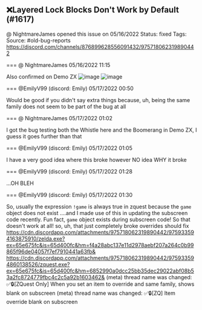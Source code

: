 ## ❌Layered Lock Blocks Don't Work by Default (#1617)
@ NightmareJames opened this issue on 05/16/2022
Status: fixed
Tags: 
Source: #old-bug-reports https://discord.com/channels/876899628556091432/975718062319890442


=== @ NightmareJames 05/16/2022 11:15

Also confirmed on Demo ZX
![image](https://cdn.discordapp.com/attachments/975718062319890442/975718065906020393/unknown.png?ex=65e5ad42&is=65d33842&hm=aa770b7b642f3027758ead55b5cb8f518c355a4d9a5a5415028b544968064d95&)
![image](https://cdn.discordapp.com/attachments/975718062319890442/975718066207981598/unknown.png?ex=65e5ad42&is=65d33842&hm=3f2d8ad493f17276af7eb348b650eb8f30f4fe1e9b93ccaac80b024bbb0af36a&)

=== @EmilyV99 (discord: Emily) 05/17/2022 00:50

Would be good if you didn't say extra things
because, uh, being the same family does not seem to be part of the bug at all

=== @ NightmareJames 05/17/2022 01:02

I got the bug testing both the Whistle here and the Boomerang in Demo ZX, I guess it goes further than that

=== @EmilyV99 (discord: Emily) 05/17/2022 01:05

I have a very good idea where this broke
however NO idea WHY it broke

=== @EmilyV99 (discord: Emily) 05/17/2022 01:28

...OH
BLEH

=== @EmilyV99 (discord: Emily) 05/17/2022 01:30

So, usually
the expression `!game` is always true in zquest
because the `game` object does not exist
....and I made use of this in updating the subscreen code recently.
Fun fact, `game` object exists during subscreen code! So that doesn't work at all!
so, uh, that just completely broke overrides
should fix
https://cdn.discordapp.com/attachments/975718062319890442/975933594163875910/zelda.exe?ex=65e675fc&is=65d400fc&hm=f4a28abc137e11d2978aebf207a264c0b99865f96de04057f7ef7910441a63fb&
https://cdn.discordapp.com/attachments/975718062319890442/975933594860138526/zquest.exe?ex=65e675fc&is=65d400fc&hm=6852990a0dcc25bb35dec29022abf08b53a2fc8724779fbc4c2c5a92b1603462&
(meta) thread name was changed: ✅🔒[ZQuest Only] When you set an item to override and same family, shows blank on subscreen
(meta) thread name was changed: ✅🔒[ZQ] Item override blank on subscreen
